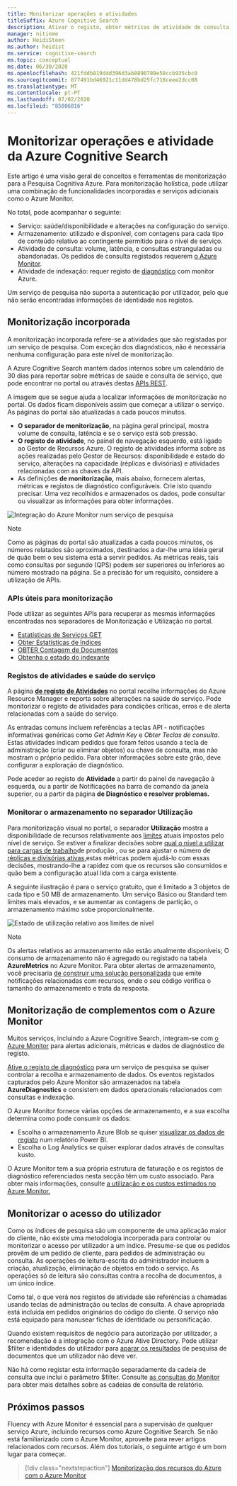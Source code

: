 ```yaml
---
title: Monitorizar operações e atividades
titleSuffix: Azure Cognitive Search
description: Ativar o registo, obter métricas de atividade de consulta, utilização de recursos e outros dados do sistema a partir de um serviço de Pesquisa Cognitiva Azure.
manager: nitinme
author: HeidiSteen
ms.author: heidist
ms.service: cognitive-search
ms.topic: conceptual
ms.date: 06/30/2020
ms.openlocfilehash: 421fddb819d4d396d3ab8890789e58ccb935cbc0
ms.sourcegitcommit: 877491bd46921c11dd478bd25fc718ceee2dcc08
ms.translationtype: MT
ms.contentlocale: pt-PT
ms.lasthandoff: 07/02/2020
ms.locfileid: "85806816"
---
```

# <a name="monitor-operations-and-activity-of-azure-cognitive-search"></a>Monitorizar operações e atividade da Azure Cognitive Search

Este artigo é uma visão geral de conceitos e ferramentas de monitorização para a Pesquisa Cognitiva Azure. Para monitorização holística, pode utilizar uma combinação de funcionalidades incorporadas e serviços adicionais como o Azure Monitor.

No total, pode acompanhar o seguinte:

* Serviço: saúde/disponibilidade e alterações na configuração do serviço.
* Armazenamento: utilizado e disponível, com contagens para cada tipo de conteúdo relativo ao contingente permitido para o nível de serviço.
* Atividade de consulta: volume, latência, e consultas estranguladas ou abandonadas. Os pedidos de consulta registados requerem [o Azure Monitor](#add-azure-monitor).
* Atividade de indexação: requer registo de [diagnóstico](#add-azure-monitor) com monitor Azure.

Um serviço de pesquisa não suporta a autenticação por utilizador, pelo que não serão encontradas informações de identidade nos registos.

## <a name="built-in-monitoring"></a>Monitorização incorporada

A monitorização incorporada refere-se a atividades que são registadas por um serviço de pesquisa. Com exceção dos diagnósticos, não é necessária nenhuma configuração para este nível de monitorização.

A Azure Cognitive Search mantém dados internos sobre um calendário de 30 dias para reportar sobre métricas de saúde e consulta de serviço, que pode encontrar no portal ou através destas [APIs REST](#monitoring-apis).

A imagem que se segue ajuda a localizar informações de monitorização no portal. Os dados ficam disponíveis assim que começar a utilizar o serviço. As páginas do portal são atualizadas a cada poucos minutos.

* **O separador de monitorização,** na página geral principal, mostra volume de consulta, latência e se o serviço está sob pressão.
* **O registo de atividade**, no painel de navegação esquerdo, está ligado ao Gestor de Recursos Azure. O registo de atividades informa sobre as ações realizadas pelo Gestor de Recursos: disponibilidade e estado do serviço, alterações na capacidade (réplicas e divisórias) e atividades relacionadas com as chaves da API.
* As definições **de monitorização,** mais abaixo, fornecem alertas, métricas e registos de diagnóstico configuráveis. Crie isto quando precisar. Uma vez recolhidos e armazenados os dados, pode consultar ou visualizar as informações para obter informações.

![Integração do Azure Monitor num serviço de pesquisa](./media/search-monitor-usage/azure-monitor-search.png
 "Integração do Azure Monitor num serviço de pesquisa")

> [!NOTE]
> Como as páginas do portal são atualizadas a cada poucos minutos, os números relatados são aproximados, destinados a dar-lhe uma ideia geral de quão bem o seu sistema está a servir pedidos. As métricas reais, tais como consultas por segundo (QPS) podem ser superiores ou inferiores ao número mostrado na página. Se a precisão for um requisito, considere a utilização de APIs.

<a name="monitoring-apis"> </a>

### <a name="apis-useful-for-monitoring"></a>APIs úteis para monitorização

Pode utilizar as seguintes APIs para recuperar as mesmas informações encontradas nos separadores de Monitorização e Utilização no portal.

* [Estatísticas de Serviços GET](/rest/api/searchservice/get-service-statistics)
* [Obter Estatísticas de Índices](/rest/api/searchservice/get-index-statistics)
* [OBTER Contagem de Documentos](/rest/api/searchservice/count-documents)
* [Obtenha o estado do indexante](/rest/api/searchservice/get-indexer-status)

### <a name="activity-logs-and-service-health"></a>Registos de atividades e saúde do serviço

A página [**de registo de Atividades**](https://docs.microsoft.com/azure/azure-monitor/platform/activity-log-view) no portal recolhe informações do Azure Resource Manager e reporta sobre alterações na saúde do serviço. Pode monitorizar o registo de atividades para condições críticas, erros e de alerta relacionadas com a saúde do serviço.

As entradas comuns incluem referências a teclas API - notificações informativas genéricas como *Get Admin Key* e *Obter Teclas de consulta*. Estas atividades indicam pedidos que foram feitos usando a tecla de administração (criar ou eliminar objetos) ou chave de consulta, mas não mostram o próprio pedido. Para obter informações sobre este grão, deve configurar a exploração de diagnóstico.

Pode aceder ao registo de **Atividade** a partir do painel de navegação à esquerda, ou a partir de Notificações na barra de comando da janela superior, ou a partir da página **de Diagnóstico e resolver problemas.**

### <a name="monitor-storage-in-the-usage-tab"></a>Monitorar o armazenamento no separador Utilização

Para monitorização visual no portal, o separador **Utilização** mostra a disponibilidade de recursos relativamente aos [limites](search-limits-quotas-capacity.md) atuais impostos pelo nível de serviço. Se estiver a finalizar decisões sobre [qual o nível a utilizar para cargas de trabalho](search-sku-tier.md)de produção , ou se para ajustar o número de [réplicas e divisórias ativas,](search-capacity-planning.md)estas métricas podem ajudá-lo com essas decisões, mostrando-lhe a rapidez com que os recursos são consumidos e quão bem a configuração atual lida com a carga existente.

A seguinte ilustração é para o serviço gratuito, que é limitado a 3 objetos de cada tipo e 50 MB de armazenamento. Um serviço Básico ou Standard tem limites mais elevados, e se aumentar as contagens de partição, o armazenamento máximo sobe proporcionalmente.

![Estado de utilização relativo aos limites de nível](./media/search-monitor-usage/usage-tab.png
 "Estado de utilização relativo aos limites de nível")

> [!NOTE]
> Os alertas relativos ao armazenamento não estão atualmente disponíveis; O consumo de armazenamento não é agregado ou registado na tabela **AzureMetrics** no Azure Monitor. Para obter alertas de armazenamento, você precisaria [de construir uma solução personalizada](../azure-monitor/insights/solutions-creating.md) que emite notificações relacionadas com recursos, onde o seu código verifica o tamanho do armazenamento e trata da resposta.

<a name="add-azure-monitor"></a>

## <a name="add-on-monitoring-with-azure-monitor"></a>Monitorização de complementos com o Azure Monitor

Muitos serviços, incluindo a Azure Cognitive Search, integram-se com [o Azure Monitor](https://docs.microsoft.com/azure/azure-monitor/) para alertas adicionais, métricas e dados de diagnóstico de registo. 

[Ative o registo de diagnóstico](search-monitor-logs.md) para um serviço de pesquisa se quiser controlar a recolha e armazenamento de dados. Os eventos registados capturados pelo Azure Monitor são armazenados na tabela **AzureDiagnostics** e consistem em dados operacionais relacionados com consultas e indexação.

O Azure Monitor fornece várias opções de armazenamento, e a sua escolha determina como pode consumir os dados:

* Escolha o armazenamento Azure Blob se quiser [visualizar os dados de registo](search-monitor-logs-powerbi.md) num relatório Power BI.
* Escolha o Log Analytics se quiser explorar dados através de consultas kusto.

O Azure Monitor tem a sua própria estrutura de faturação e os registos de diagnóstico referenciados nesta secção têm um custo associado. Para obter mais informações, consulte [a utilização e os custos estimados no Azure Monitor.](../azure-monitor/platform/usage-estimated-costs.md)

## <a name="monitor-user-access"></a>Monitorizar o acesso do utilizador

Como os índices de pesquisa são um componente de uma aplicação maior do cliente, não existe uma metodologia incorporada para controlar ou monitorizar o acesso por utilizador a um índice. Presume-se que os pedidos provêm de um pedido de cliente, para pedidos de administração ou consulta. As operações de leitura-escrita do administrador incluem a criação, atualização, eliminação de objetos em todo o serviço. As operações só de leitura são consultas contra a recolha de documentos, a um único índice. 

Como tal, o que verá nos registos de atividade são referências a chamadas usando teclas de administração ou teclas de consulta. A chave apropriada está incluída em pedidos originários do código do cliente. O serviço não está equipado para manusear fichas de identidade ou personificação.

Quando existem requisitos de negócio para autorização por utilizador, a recomendação é a integração com o Azure Ative Directory. Pode utilizar $filter e identidades do utilizador para [aparar os resultados](search-security-trimming-for-azure-search-with-aad.md) de pesquisa de documentos que um utilizador não deve ver. 

Não há como registar esta informação separadamente da cadeia de consulta que inclui o parâmetro $filter. Consulte [as consultas do Monitor](search-monitor-queries.md) para obter mais detalhes sobre as cadeias de consulta de relatório.

## <a name="next-steps"></a>Próximos passos

Fluency with Azure Monitor é essencial para a supervisão de qualquer serviço Azure, incluindo recursos como Azure Cognitive Search. Se não está familiarizado com o Azure Monitor, aproveite para rever artigos relacionados com recursos. Além dos tutoriais, o seguinte artigo é um bom lugar para começar.

> [!div class="nextstepaction"]
> [Monitorização dos recursos do Azure com o Azure Monitor](https://docs.microsoft.com/azure/azure-monitor/insights/monitor-azure-resource)
